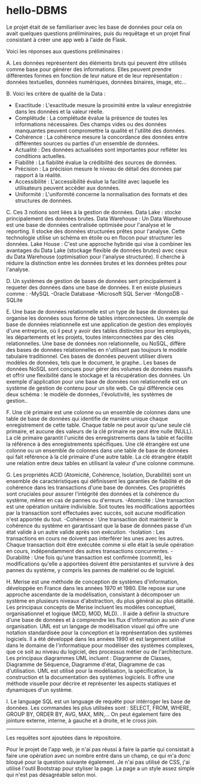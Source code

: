 # hello-DBMS

Le projet était de se familiariser avec les base de données pour cela on avait quelques questions préliminaires, puis du requêtage et un projet final consistant à créer une app web à l'aide de Flask.

Voici les réponses aux questions préliminaires :

A. Les données représentent des éléments bruts qui peuvent être utilisés comme base pour générer des informations.
Elles peuvent prendre différentes formes en fonction de leur nature et de leur représentation : données textuelles, données numériques, données binaires, image, etc...

B. Voici les critère de qualité de la Data : 
- Exactitude : L'exactitude mesure la proximité entre la valeur enregistrée dans les données et la valeur réelle.
- Complétude : La complétude évalue la présence de toutes les informations nécessaires. Des champs vides ou des données manquantes peuvent compromettre la qualité et l'utilité des données.
- Cohérence : La cohérence mesure la concordance des données entre différentes sources ou parties d'un ensemble de données.
- Actualité : Des données actualisées sont importantes pour refléter les conditions actuelles.
- Fiabilité : La fiabilité évalue la crédibilité des sources de données.
- Précision : La précision mesure le niveau de détail des données par rapport à la réalité. 
- Accessibilité : L'accessibilité évalue la facilité avec laquelle les utilisateurs peuvent accéder aux données.
- Uniformité : L'uniformité concerne la normalisation des formats et des structures de données.

C. Ces 3 notions sont liées à la gestion de données.
Data Lake : stocke principalement des données brutes.
Data Warehouse : Un Data Warehouse est une base de données centralisée optimisée pour l'analyse et le reporting. Il stocke des données structurées prêtes pour l'analyse. Cette technologie utilise un schéma en étoile ou en flocon pour structurer les données.
Lake House : C'est une approche hybride qui vise à combiner les avantages du Data Lake (stockage flexible de données brutes) avec ceux du Data Warehouse (optimisation pour l'analyse structurée).
Il cherche à réduire la distinction entre les données brutes et les données prêtes pour l'analyse.

D. Un systèmes de gestion de bases de données sert principalement à requeter des données dans une base de données.
Il en existe plusieurs comme :
-MySQL
-Oracle Database
-Microsoft SQL Server
-MongoDB
-SQLite

E. Une base de données relationnelle est un type de base de données qui organise les données sous forme de tables interconnectées.
Un exemple de base de données relationnelle est une application de gestion des employés d'une entreprise, où il peut y avoir des tables distinctes pour les employés, les départements et les projets, toutes interconnectées par des clés relationnelles.
Une base de données non relationnelle, ou NoSQL, diffère des bases de données relationnelles en n'utilisant pas toujours le modèle tabulaire traditionnel. Ces bases de données peuvent utiliser divers modèles de données, tels que le document, le graphe..
Les bases de données NoSQL sont conçues pour gérer des volumes de données massifs et offrir une flexibilité dans le stockage et la récupération des données.
Un exemple d'application pour une base de données non relationnelle est un système de gestion de contenu pour un site web.
Ce qui différencie ces deux schéma : le modèle de données, l'évolutivité, les systèmes de gestion..

F. Une clé primaire est une colonne ou un ensemble de colonnes dans une table de base de données qui identifie de manière unique chaque enregistrement de cette table.
Chaque table ne peut avoir qu'une seule clé primaire, et aucune des valeurs de la clé primaire ne peut être nulle (NULL). 
La clé primaire garantit l'unicité des enregistrements dans la table et facilite la référence à des enregistrements spécifiques.
Une clé étrangère est une colonne ou un ensemble de colonnes dans une table de base de données qui fait référence à la clé primaire d'une autre table.
La clé étrangère établit une relation entre deux tables en utilisant la valeur d'une colonne commune.

G. Les propriétés ACID (Atomicité, Cohérence, Isolation, Durabilité) sont un ensemble de caractéristiques qui définissent les garanties de fiabilité et de cohérence dans les transactions d'une base de données.
Ces propriétés sont cruciales pour assurer l'intégrité des données et la cohérence du système, même en cas de pannes ou d'erreurs.
-Atomicité : Une transaction est une opération unitaire indivisible. Soit toutes les modifications apportées par la transaction sont effectuées avec succès, soit aucune modification n'est apportée du tout.
-Cohérence : Une transaction doit maintenir la cohérence du système en garantissant que la base de données passe d'un état valide à un autre valide après son exécution.
-Isolation : Les transactions en cours ne doivent pas interférer les unes avec les autres. Chaque transaction doit être exécutée comme si elle était la seule opération en cours, indépendamment des autres transactions concurrentes.
-Durabilité : Une fois qu'une transaction est confirmée (commit), les modifications qu'elle a apportées doivent être persistantes et survivre à des pannes du système, y compris les pannes de matériel ou de logiciel.

H. Merise est une méthode de conception de systèmes d'information, développée en France dans les années 1970 et 1980. Elle repose sur une approche ascendante de la modélisation, consistant à décomposer un système en plusieurs niveaux d'abstraction, du plus général au plus détaillé.
Les principaux concepts de Merise incluent les modèles conceptuel, organisationnel et logique (MCD, MOD, MLD). . Il aide à définir la structure d'une base de données et à comprendre les flux d'information au sein d'une organisation.
UML est un langage de modélisation visuel qui offre une notation standardisée pour la conception et la représentation des systèmes logiciels. Il a été développé dans les années 1990 et est largement utilisé dans le domaine de l'informatique pour modéliser des systèmes complexes, que ce soit au niveau du logiciel, des processus métier ou de l'architecture.
Les principaux diagrammes UML incluent : Diagramme de Classes, Diagramme de Séquence, Diagramme d'état, Diagramme de cas d'utilisation.
UML est utilisé pour la modélisation, la spécification, la construction et la documentation des systèmes logiciels. Il offre une méthode visuelle pour décrire et représenter les aspects statiques et dynamiques d'un système.

I. Le language SQL est un language de requête pour intérroger les base de données. Les commandes les plus utilisées sont :
SELECT, FROM, WHERE, GROUP BY, ORDER BY, AVG, MAX, MIN,... On peut également faire des jointure externe, interne, à gauche et à droite, et le cross join.
___________________________________________________________________________________________________________________________________________________________________________

Les requêtes sont ajoutées dans le répositoire.

Pour le projet de l'app web, je n'ai pas réussi à faire la partie qui consistait à faire une opération avec un nombre entré dans un champ, ce qui m'a donc bloqué pour la question suivante également.
Je n'ai pas utilisé de CSS, j'ai utilisé l'outil Bootstrap pour styliser la page. La page a un style assez simple qui n'est pas désagréable selon moi.
